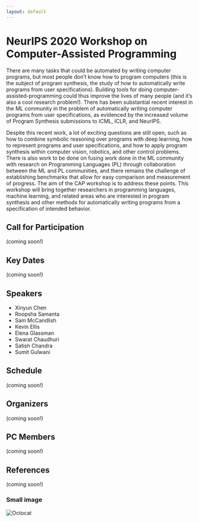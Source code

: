 ```yaml
---
layout: default
---
```


# NeurIPS 2020 Workshop on Computer-Assisted Programming

There are many tasks that could be automated by writing computer programs, but most people don’t know how to program computers (this is the subject of program synthesis, the study of how to automatically write programs from user specifications). Building tools for doing computer-assisted-programming could thus improve the lives of many people (and it’s also a cool research problem!). There has been substantial recent interest in the ML community in the problem of automatically writing computer programs from user specifications, as evidenced by the increased volume of Program Synthesis submissions to ICML, ICLR, and NeurIPS.

Despite this recent work, a lot of exciting questions are still open, such as how to combine symbolic reasoning over programs with deep learning, how to represent programs and user specifications, and how to apply program synthesis within computer vision, robotics, and other control problems. There is also work to be done on fusing work done in the ML community with research on Programming Languages (PL) through collaboration between the ML and PL communities, and there remains the challenge of establishing benchmarks that allow for easy comparison and measurement of progress. The aim of the CAP workshop is to address these points. This workshop will bring together researchers in programming languages, machine learning, and related areas who are interested in program synthesis and other methods for automatically writing programs from a specification of intended behavior.

## Call for Participation

(coming soon!)

## Key Dates

(coming soon!)

## Speakers

*   Xinyun Chen
*   Roopsha Samanta
*   Sam McCandlish
*   Kevin Ellis
*   Elena Glassman
*   Swarat Chaudhuri
*   Satish Chandra
*   Sumit Gulwani

## Schedule

(coming soon!)

## Organizers

(coming soon!)

## PC Members

(coming soon!)

## References

(coming soon!)

### Small image

![Octocat](https://github.githubassets.com/images/icons/emoji/octocat.png)
